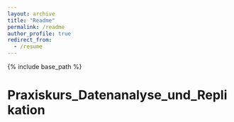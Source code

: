 ```yaml
---
layout: archive
title: "Readme"
permalink: /readme
author_profile: true
redirect_from:
  - /resume
---
```


{% include base_path %}

# Praxiskurs_Datenanalyse_und_Replikation






